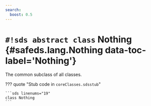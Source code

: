 ```yaml
---
search:
  boost: 0.5
---
```


# `#!sds abstract class` Nothing {#safeds.lang.Nothing data-toc-label='Nothing'}

The common subclass of all classes.

??? quote "Stub code in `coreClasses.sdsstub`"

    ```sds linenums="19"
    class Nothing
    ```
